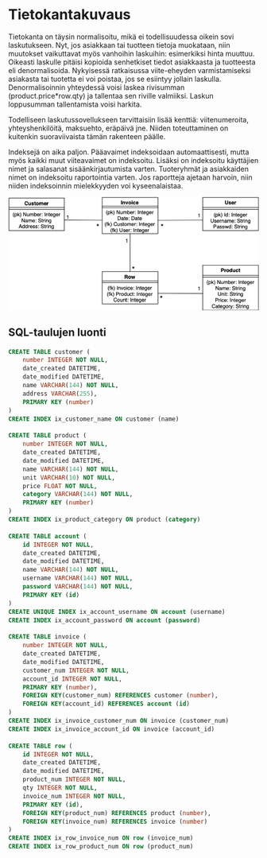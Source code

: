 # Tietokantakuvaus

Tietokanta on täysin normalisoitu, mikä ei todellisuudessa oikein sovi laskutukseen. Nyt, jos asiakkaan tai tuotteen tietoja muokataan, niin muutokset vaikuttavat myös vanhoihin laskuihin: esimerkiksi hinta muuttuu. Oikeasti laskulle pitäisi kopioida senhetkiset tiedot asiakkaasta ja tuotteesta eli denormalisoida. Nykyisessä ratkaisussa  viite-eheyden varmistamiseksi asiakasta tai tuotetta ei voi poistaa, jos se esiintyy jollain laskulla. Denormalisoinnin yhteydessä voisi laskea rivisumman (product.price*row.qty) ja tallentaa sen riville valmiiksi. Laskun loppusumman tallentamista voisi harkita.

Todelliseen laskutussovellukseen tarvittaisiin lisää kenttiä: viitenumeroita, yhteyshenkilöitä, maksuehto, eräpäivä jne. Niiden toteuttaminen on kuitenkin suoraviivaista tämän rakenteen päälle.

Indeksejä on aika paljon. Pääavaimet indeksoidaan automaattisesti, mutta myös kaikki muut viiteavaimet on indeksoitu. Lisäksi on indeksoitu käyttäjien nimet ja salasanat sisäänkirjautumista varten. Tuoteryhmät ja asiakkaiden nimet on indeksoitu raportointia varten. Jos raportteja ajetaan harvoin, niin niiden indeksoinnin mielekkyyden voi kyseenalaistaa.

![Kaavio](https://github.com/riihikallio/tsoha/blob/master/documentation/kaavio.png)

## SQL-taulujen luonti

```sql
CREATE TABLE customer (
	number INTEGER NOT NULL, 
	date_created DATETIME, 
	date_modified DATETIME, 
	name VARCHAR(144) NOT NULL, 
	address VARCHAR(255), 
	PRIMARY KEY (number)
)
CREATE INDEX ix_customer_name ON customer (name)

CREATE TABLE product (
	number INTEGER NOT NULL, 
	date_created DATETIME, 
	date_modified DATETIME, 
	name VARCHAR(144) NOT NULL, 
	unit VARCHAR(10) NOT NULL, 
	price FLOAT NOT NULL, 
	category VARCHAR(144) NOT NULL, 
	PRIMARY KEY (number)
)
CREATE INDEX ix_product_category ON product (category)

CREATE TABLE account (
	id INTEGER NOT NULL, 
	date_created DATETIME, 
	date_modified DATETIME, 
	name VARCHAR(144) NOT NULL, 
	username VARCHAR(144) NOT NULL, 
	password VARCHAR(144) NOT NULL, 
	PRIMARY KEY (id)
)
CREATE UNIQUE INDEX ix_account_username ON account (username)
CREATE INDEX ix_account_password ON account (password)

CREATE TABLE invoice (
	number INTEGER NOT NULL, 
	date_created DATETIME, 
	date_modified DATETIME, 
	customer_num INTEGER NOT NULL, 
	account_id INTEGER NOT NULL, 
	PRIMARY KEY (number), 
	FOREIGN KEY(customer_num) REFERENCES customer (number), 
	FOREIGN KEY(account_id) REFERENCES account (id)
)
CREATE INDEX ix_invoice_customer_num ON invoice (customer_num)
CREATE INDEX ix_invoice_account_id ON invoice (account_id)

CREATE TABLE row (
	id INTEGER NOT NULL, 
	date_created DATETIME, 
	date_modified DATETIME, 
	product_num INTEGER NOT NULL, 
	qty INTEGER NOT NULL, 
	invoice_num INTEGER NOT NULL, 
	PRIMARY KEY (id), 
	FOREIGN KEY(product_num) REFERENCES product (number), 
	FOREIGN KEY(invoice_num) REFERENCES invoice (number)
)
CREATE INDEX ix_row_invoice_num ON row (invoice_num)
CREATE INDEX ix_row_product_num ON row (product_num)
```
